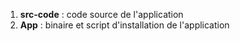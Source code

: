 1. **src-code** : code source de l'application
2. **App** : binaire et script d'installation de l'application
